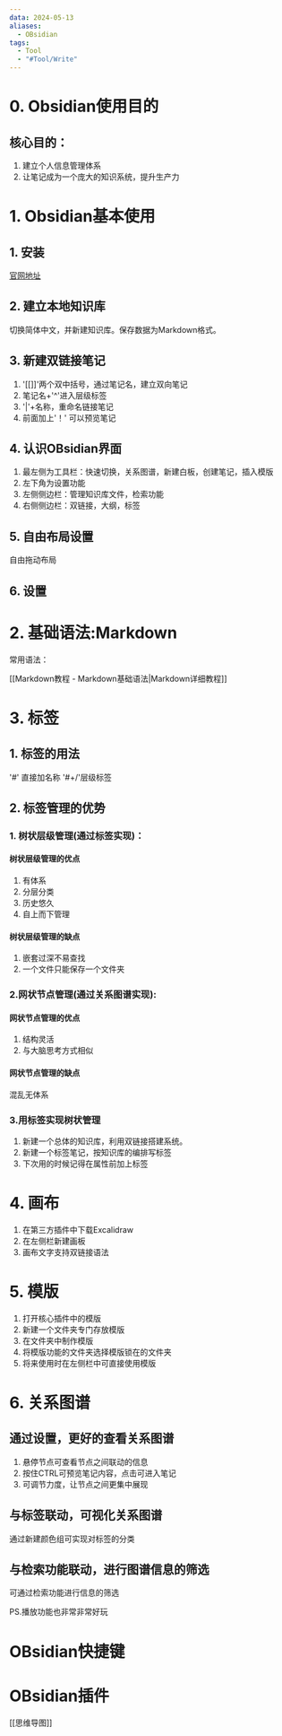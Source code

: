 ```yaml
---
data: 2024-05-13
aliases:
  - OBsidian
tags:
  - Tool
  - "#Tool/Write"
---
```

# 0. Obsidian使用目的
## 核心目的：
1. 建立个人信息管理体系
2. 让笔记成为一个庞大的知识系统，提升生产力

# 1. Obsidian基本使用
## 1. 安装
[官网地址](https://obsidian.md/)
## 2. 建立本地知识库
切换简体中文，并新建知识库。保存数据为Markdown格式。
## 3. 新建双链接笔记
1. '[[]]'两个双中括号，通过笔记名，建立双向笔记
2. 笔记名+'^'进入层级标签
3. '|'+名称，重命名链接笔记
4. 前面加上'！' 可以预览笔记
## 4. 认识OBsidian界面
1. 最左侧为工具栏：快速切换，关系图谱，新建白板，创建笔记，插入模版
2. 左下角为设置功能
3. 左侧侧边栏：管理知识库文件，检索功能
4. 右侧侧边栏：双链接，大纲，标签

## 5. 自由布局设置
自由拖动布局
## 6. 设置

# 2. 基础语法:Markdown
常用语法：

[[Markdown教程 - Markdown基础语法|Markdown详细教程]]
# 3. 标签
## 1. 标签的用法
'#' 直接加名称
'#+/'层级标签
## 2. 标签管理的优势
### 1. 树状层级管理(通过标签实现)：
#### 树状层级管理的优点
1. 有体系
2. 分层分类
3. 历史悠久
4. 自上而下管理
#### 树状层级管理的缺点
1. 嵌套过深不易查找
2. 一个文件只能保存一个文件夹
### 2.网状节点管理(通过关系图谱实现):
#### 网状节点管理的优点
1. 结构灵活
2. 与大脑思考方式相似
#### 网状节点管理的缺点
混乱无体系
### 3.用标签实现树状管理
1. 新建一个总体的知识库，利用双链接搭建系统。
2. 新建一个标签笔记，按知识库的编排写标签
3. 下次用的时候记得在属性前加上标签

# 4. 画布
1. 在第三方插件中下载Excalidraw
2. 在左侧栏新建画板
3. 画布文字支持双链接语法
# 5. 模版
1. 打开核心插件中的模版
2. 新建一个文件夹专门存放模版
3. 在文件夹中制作模版
4. 将模版功能的文件夹选择模版锁在的文件夹
5. 将来使用时在左侧栏中可直接使用模版
# 6. 关系图谱
## 通过设置，更好的查看关系图谱
1. 悬停节点可查看节点之间联动的信息
2. 按住CTRL可预览笔记内容，点击可进入笔记
3. 可调节力度，让节点之间更集中展现
## 与标签联动，可视化关系图谱
通过新建颜色组可实现对标签的分类
## 与检索功能联动，进行图谱信息的筛选
可通过检索功能进行信息的筛选

PS.播放功能也非常非常好玩
# OBsidian快捷键

# OBsidian插件
[[思维导图]]